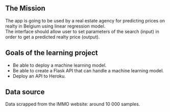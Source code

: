 ## The Mission

The app is going to be used by a real estate agency for predicting prices on realty in Belgium using linear regression model.  
The interface should allow user to set parameters of the search (input) in order to get a predicted realty price (output).

## Goals of the learning project

- Be able to deploy a machine learning model.
- Be able to create a Flask API that can handle a machine learning model.
- Deploy an API to Heroku.

## Data source
Data scrapped from the IMMO website: around 10 000 samples.
